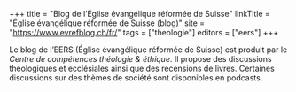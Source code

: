 +++
title = "Blog de l’Église évangélique réformée de Suisse"
linkTitle = "Église évangélique réformée de Suisse (blog)"
site = "https://www.evrefblog.ch/fr/"
tags = ["theologie"]
editors = ["eers"]
+++

Le blog de l’EERS (Église évangélique réformée de Suisse) est produit par le *Centre de compétences théologie & éthique*. Il propose des discussions théologiques et ecclésiales ainsi que des recensions de livres. Certaines discussions sur des thèmes de société sont disponibles en podcasts.
